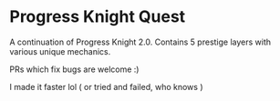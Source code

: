 # Progress Knight Quest

A continuation of Progress Knight 2.0. Contains 5 prestige layers with various unique mechanics.

PRs which fix bugs are welcome :)

I made it faster lol ( or tried and failed, who knows )
